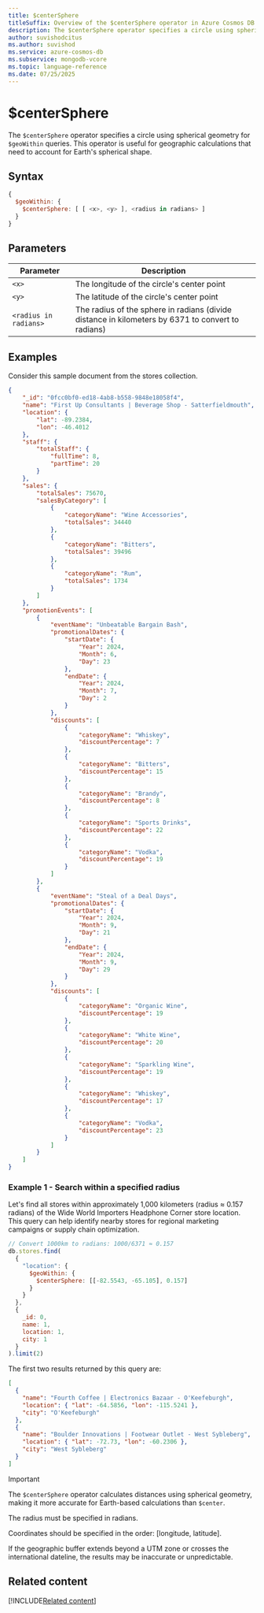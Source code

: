 ```yaml
---
title: $centerSphere
titleSuffix: Overview of the $centerSphere operator in Azure Cosmos DB for MongoDB (vCore)
description: The $centerSphere operator specifies a circle using spherical geometry for $geoWithin queries.
author: suvishodcitus
ms.author: suvishod
ms.service: azure-cosmos-db
ms.subservice: mongodb-vcore
ms.topic: language-reference
ms.date: 07/25/2025
---
```


# $centerSphere

The `$centerSphere` operator specifies a circle using spherical geometry for `$geoWithin` queries. This operator is useful for geographic calculations that need to account for Earth's spherical shape.

## Syntax

```javascript
{
  $geoWithin: {
    $centerSphere: [ [ <x>, <y> ], <radius in radians> ]
  }
}
```

## Parameters

| Parameter | Description |
|-----------|-------------|
| `<x>` | The longitude of the circle's center point |
| `<y>` | The latitude of the circle's center point |
| `<radius in radians>` | The radius of the sphere in radians (divide distance in kilometers by 6371 to convert to radians) |

## Examples

Consider this sample document from the stores collection.

```json
{
    "_id": "0fcc0bf0-ed18-4ab8-b558-9848e18058f4",
    "name": "First Up Consultants | Beverage Shop - Satterfieldmouth",
    "location": {
        "lat": -89.2384,
        "lon": -46.4012
    },
    "staff": {
        "totalStaff": {
            "fullTime": 8,
            "partTime": 20
        }
    },
    "sales": {
        "totalSales": 75670,
        "salesByCategory": [
            {
                "categoryName": "Wine Accessories",
                "totalSales": 34440
            },
            {
                "categoryName": "Bitters",
                "totalSales": 39496
            },
            {
                "categoryName": "Rum",
                "totalSales": 1734
            }
        ]
    },
    "promotionEvents": [
        {
            "eventName": "Unbeatable Bargain Bash",
            "promotionalDates": {
                "startDate": {
                    "Year": 2024,
                    "Month": 6,
                    "Day": 23
                },
                "endDate": {
                    "Year": 2024,
                    "Month": 7,
                    "Day": 2
                }
            },
            "discounts": [
                {
                    "categoryName": "Whiskey",
                    "discountPercentage": 7
                },
                {
                    "categoryName": "Bitters",
                    "discountPercentage": 15
                },
                {
                    "categoryName": "Brandy",
                    "discountPercentage": 8
                },
                {
                    "categoryName": "Sports Drinks",
                    "discountPercentage": 22
                },
                {
                    "categoryName": "Vodka",
                    "discountPercentage": 19
                }
            ]
        },
        {
            "eventName": "Steal of a Deal Days",
            "promotionalDates": {
                "startDate": {
                    "Year": 2024,
                    "Month": 9,
                    "Day": 21
                },
                "endDate": {
                    "Year": 2024,
                    "Month": 9,
                    "Day": 29
                }
            },
            "discounts": [
                {
                    "categoryName": "Organic Wine",
                    "discountPercentage": 19
                },
                {
                    "categoryName": "White Wine",
                    "discountPercentage": 20
                },
                {
                    "categoryName": "Sparkling Wine",
                    "discountPercentage": 19
                },
                {
                    "categoryName": "Whiskey",
                    "discountPercentage": 17
                },
                {
                    "categoryName": "Vodka",
                    "discountPercentage": 23
                }
            ]
        }
    ]
}
```

### Example 1 - Search within a specified radius

Let's find all stores within approximately 1,000 kilometers (radius ≈ 0.157 radians) of the Wide World Importers Headphone Corner store location. This query can help identify nearby stores for regional marketing campaigns or supply chain optimization.

```javascript
// Convert 1000km to radians: 1000/6371 ≈ 0.157
db.stores.find(
  {
    "location": {
      $geoWithin: {
        $centerSphere: [[-82.5543, -65.105], 0.157]
      }
    }
  },
  {
    _id: 0,
    name: 1,
    location: 1,
    city: 1
  }
).limit(2)
```

The first two results returned by this query are:

```json
[
  {
    "name": "Fourth Coffee | Electronics Bazaar - O'Keefeburgh",
    "location": { "lat": -64.5856, "lon": -115.5241 },
    "city": "O'Keefeburgh"
  },
  {
    "name": "Boulder Innovations | Footwear Outlet - West Sybleberg",
    "location": { "lat": -72.73, "lon": -60.2306 },
    "city": "West Sybleberg"
  }
]
```

> [!IMPORTANT]
> The `$centerSphere` operator calculates distances using spherical geometry, making it more accurate for Earth-based calculations than `$center`.
>
> The radius must be specified in radians.
>
> Coordinates should be specified in the order: [longitude, latitude].
>
> If the geographic buffer extends beyond a UTM zone or crosses the international dateline, the results may be inaccurate or unpredictable.

## Related content

[!INCLUDE[Related content](../includes/related-content.md)]

